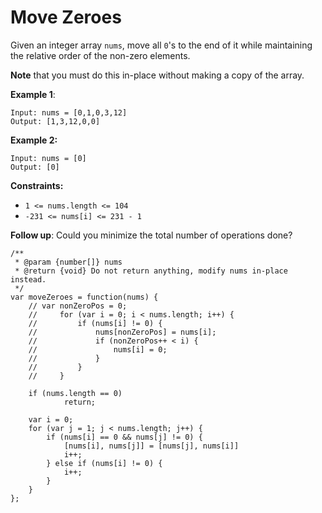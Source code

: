 # Move Zeroes

Given an integer array `nums`, move all `0`'s to the end of it while maintaining the relative order of the non-zero elements.

**Note** that you must do this in-place without making a copy of the array.

 

**Example 1**:
```
Input: nums = [0,1,0,3,12]
Output: [1,3,12,0,0]
```
**Example 2:**
```
Input: nums = [0]
Output: [0]
``` 

**Constraints:**

- `1 <= nums.length <= 104`
- `-231 <= nums[i] <= 231 - 1`
 

**Follow up**: Could you minimize the total number of operations done?

```
/**
 * @param {number[]} nums
 * @return {void} Do not return anything, modify nums in-place instead.
 */
var moveZeroes = function(nums) {
    // var nonZeroPos = 0;
    //     for (var i = 0; i < nums.length; i++) {
    //         if (nums[i] != 0) {
    //             nums[nonZeroPos] = nums[i];
    //             if (nonZeroPos++ < i) {
    //                 nums[i] = 0;
    //             }
    //         }
    //     }
    
    if (nums.length == 0)
            return;
        
    var i = 0;
    for (var j = 1; j < nums.length; j++) {
        if (nums[i] == 0 && nums[j] != 0) {
            [nums[i], nums[j]] = [nums[j], nums[i]]
            i++;
        } else if (nums[i] != 0) {
            i++;
        }
    }
};

```